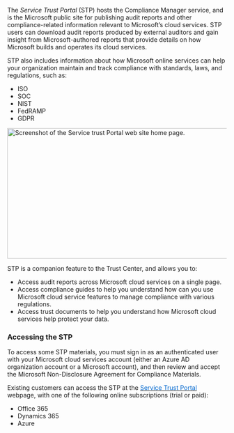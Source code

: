 

The *Service Trust Portal* (STP) hosts the Compliance Manager service, and is the Microsoft public site for publishing audit reports and other compliance-related information relevant to Microsoft’s cloud services. STP users can download audit reports produced by external auditors and gain insight from Microsoft-authored reports that provide details on how Microsoft builds and operates its cloud services.

STP also includes information about how Microsoft online services can help your organization maintain and track compliance with standards, laws, and regulations, such as:

- ISO
- SOC
- NIST
- FedRAMP
- GDPR


<p style="text-align:left;"><img src="../Linked_Image_Files/servicetrustportal.png" width="700" height="300" alt="Screenshot of the Service trust Portal web site home page."></p>


STP is a companion feature to the Trust Center, and allows you to:

- Access audit reports across Microsoft cloud services on a single page.
- Access compliance guides to help you understand how can you use Microsoft cloud service features to manage compliance with various regulations.
- Access trust documents to help you understand how Microsoft cloud services help protect your data.
 
### Accessing the STP

To access some STP materials, you must sign in as an authenticated user with your Microsoft cloud services account (either an Azure AD organization account or a Microsoft account), and then review and accept the Microsoft Non-Disclosure Agreement for Compliance Materials.

Existing customers can access the STP at the <a href="https://aka.ms/STP" target="_blank"><span style="color: #0066cc;" color="#0066cc">Service Trust Portal</span></a> webpage, with one of the following online subscriptions (trial or paid):

- Office 365
- Dynamics 365
- Azure
